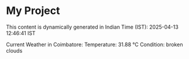 # My Project

This content is dynamically generated in Indian Time (IST): 2025-04-13 12:46:41 IST


Current Weather in Coimbatore:
Temperature: 31.88 °C
Condition: broken clouds
